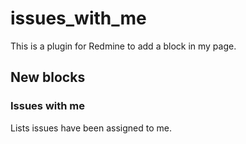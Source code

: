 # issues_with_me

This is a plugin for Redmine to add a block in my page.

## New blocks

### Issues with me

Lists issues have been assigned to me.
